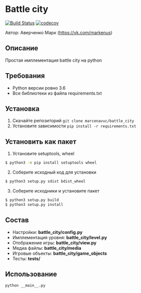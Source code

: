 # Battle city
[![Build Status](https://travis-ci.com/marcenavuc/battle_city.svg?branch=main)](https://travis-ci.com/marcenavuc/battle_city)
[![codecov](https://codecov.io/gh/marcenavuc/battle_city/branch/main/graph/badge.svg?token=CqWsSCNbTx)](undefined)

Автор: Аверченко Марк (https://vk.com/markenus)

## Описание
Простая имплементация battle city на python 

## Требования
* Python версии ровно 3.6
* Все библиотеки из файла requirements.txt

## Установка
1) Скачайте репозиторий
`git clone marcenavuc/battle_city`
2) Установите зависимости
`pip install -r requirements.txt`

## Установить как пакет
1) Установите setuptools, wheel
```bash
$ python3 -m pip install setuptools wheel
```
2) Соберите исходный код для установки
```bash
$ python3 setup.py sdist bdist_wheel
```
3) Соберите исходники и установите пакет
```bash
$ python3 setup.py build
$ python3 setup.py install
```

## Состав
* Настройки: **battle_city/config.py**
* Имплементация уровня: **battle_city/level.py**
* Отображение игры: **battle_city/view.py**
* Медиа файлы: **battle_city/media**
* Игровые объекты: **battle_city/game_objects**
* Тесты: **tests/**

## Использование
`python __main__.py`
